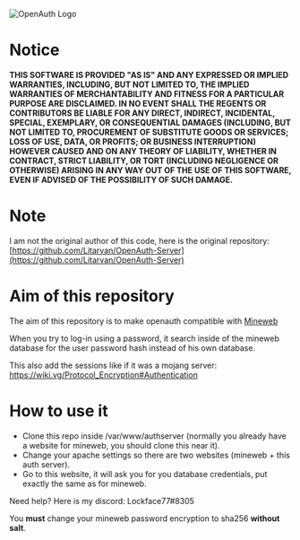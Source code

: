 ![OpenAuth Logo](http://litarvan.github.io/OpenAuth-Server/logo.png)

# Notice

**THIS SOFTWARE IS PROVIDED "AS IS" AND ANY EXPRESSED OR IMPLIED WARRANTIES, INCLUDING, BUT NOT LIMITED TO, THE IMPLIED WARRANTIES OF MERCHANTABILITY AND FITNESS FOR A PARTICULAR PURPOSE ARE DISCLAIMED. IN NO EVENT SHALL THE REGENTS OR CONTRIBUTORS BE LIABLE FOR ANY DIRECT, INDIRECT, INCIDENTAL, SPECIAL, EXEMPLARY, OR CONSEQUENTIAL DAMAGES (INCLUDING, BUT NOT LIMITED TO, PROCUREMENT OF SUBSTITUTE GOODS OR SERVICES; LOSS OF USE, DATA, OR PROFITS; OR BUSINESS INTERRUPTION)
HOWEVER CAUSED AND ON ANY THEORY OF LIABILITY, WHETHER IN CONTRACT, STRICT LIABILITY, OR TORT (INCLUDING NEGLIGENCE OR OTHERWISE) ARISING IN ANY WAY OUT OF THE USE OF THIS SOFTWARE, EVEN IF ADVISED OF THE POSSIBILITY OF SUCH DAMAGE.**

# Note

I am not the original author of this code, here is the original repository: [https://github.com/Litarvan/OpenAuth-Server](https://github.com/Litarvan/OpenAuth-Server)

# Aim of this repository

The aim of this repository is to make openauth compatible with [Mineweb](https://mineweb.org/)

When you try to log-in using a password, it search inside of the mineweb database for the user password hash instead of his own database.


This also add the sessions like if it was a mojang server: https://wiki.vg/Protocol_Encryption#Authentication

# How to use it

* Clone this repo inside /var/www/authserver (normally you already have a website for mineweb, you should clone this near it).
* Change your apache settings so there are two websites (mineweb + this auth server).
* Go to this website, it will ask you for you database credentials, put exactly the same as for mineweb.

Need help? Here is my discord: Lockface77#8305


You **must** change your mineweb password encryption to sha256 **without salt**.
